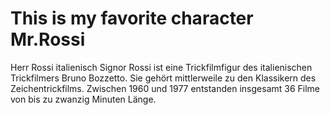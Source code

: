 # This is my favorite character Mr.Rossi
Herr Rossi italienisch Signor Rossi ist eine Trickfilmfigur des italienischen Trickfilmers Bruno Bozzetto. Sie gehört mittlerweile zu den Klassikern des Zeichentrickfilms. Zwischen 1960 und 1977 entstanden insgesamt 36 Filme von bis zu zwanzig Minuten Länge.
